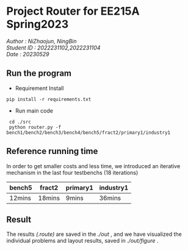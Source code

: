 # Project Router for EE215A Spring2023
_Author : NiZhaojun, NingBin_  
_Student ID : 2022231102,2022231104_  
_Date : 20230529_
## Run the program
- Requirement Install
```
pip install -r requirements.txt
```
- Run main code
```
 cd ./src
 python router.py -f bench1/bench2/bench3/bench4/bench5/fract2/primary1/industry1
```
## Reference running time  
In order to get smaller costs and less time, we introduced an iterative mechanism in the last four testbenchs (18 iterations)   

| bench5 | fract2 | primary1 | industry1 |
| ------- | ------- | ------- |------- |
| 12mins | 18mins | 9mins | 36mins |

## Result  
The results _(.route)_ are saved in the _./out_ , and we have visualized the individual problems and layout results, saved in _./out/figure_ .  